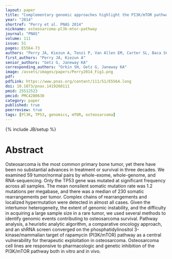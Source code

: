 ```yaml
---
layout: paper
title: "Complementary genomic approaches highlight the PI3K/mTOR pathway as a common vulnerability in osteosarcoma"
year: "2014"
shortref: "Perry et al. PNAS 2014"
nickname: osteosarcoma-pl3k-mtor-pathway
journal: "PNAS"
volume: 111
issue: 51
pages: E5564-73
authors: "Perry JA, Kiezun A, Tonzi P, Van Allen EM, Carter SL, Baca SC, Cowley GS, Bhatt AS, Rheinbay E, Pedamallu CS, Helman E, Taylor-Weiner A, McKenna A, DeLuca DS, Lawrence MS, Ambrogio L, Sougnez C, Sivachenko A, Walensky LD, Wagle N, Mora J, de Torres C, Lavarino C, Dos Santos Aguiar S, Yunes JA, Brandalise SR, Mercado-Celis GE, Melendez-Zajgla J, Cárdenas-Cardós R, Velasco-Hidalgo L, Roberts CW, Garraway LA, Rodriguez-Galindo C, Gabriel SB, Lander ES, Golub TR, Orkin SH, Getz G, Janeway KA"
first_authors: "Perry JA, Kiezun A"
senior_authors: "Getz G, Janeway KA"
corresponding_authors: "Orkin SH, Getz G, Janeway KA"
image: /assets/images/papers/Perry2014_Fig1.png
pdf:
pdfLink: https://www.pnas.org/content/111/51/E5564.long
doi: 10.1073/pnas.1419260111
pmid: 25512523
pmcid: PMC4280630
category: paper
published: true
peerreview: true
tags: [Pl3K, TP53, genomics, mTOR, osteosarcoma]
---
```

{% include JB/setup %}

# Abstract

Osteosarcoma is the most common primary bone tumor, yet there have been no substantial advances in treatment or survival in three decades. We examined 59 tumor/normal pairs by whole-exome, whole-genome, and RNA-sequencing. Only the TP53 gene was mutated at significant frequency across all samples. The mean nonsilent somatic mutation rate was 1.2 mutations per megabase, and there was a median of 230 somatic rearrangements per tumor. Complex chains of rearrangements and localized hypermutation were detected in almost all cases. Given the intertumor heterogeneity, the extent of genomic instability, and the difficulty in acquiring a large sample size in a rare tumor, we used several methods to identify genomic events contributing to osteosarcoma survival. Pathway analysis, a heuristic analytic algorithm, a comparative oncology approach, and an shRNA screen converged on the phosphatidylinositol 3-kinase/mammalian target of rapamycin (PI3K/mTOR) pathway as a central vulnerability for therapeutic exploitation in osteosarcoma. Osteosarcoma cell lines are responsive to pharmacologic and genetic inhibition of the PI3K/mTOR pathway both in vitro and in vivo.




